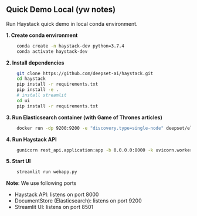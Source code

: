 ## Quick Demo Local (yw notes)

Run Haystack quick demo in local conda environment.

**1. Create conda environment**
```bash
    conda create -n haystack-dev python=3.7.4    
    conda activate haystack-dev
```

**2. Install dependencies**
```bash
    git clone https://github.com/deepset-ai/haystack.git
    cd haystack
    pip install -r requirements.txt
    pip install -e .
    # install streamlit
    cd ui
    pip install -r requirements.txt
```

**3. Run Elasticsearch container (with Game of Thrones articles)**
```bash
    docker run -dp 9200:9200 -e "discovery.type=single-node" deepset/elasticsearch-game-of-thrones
```

**4. Run Haystack API**
```bash
    gunicorn rest_api.application:app -b 0.0.0.0:8000 -k uvicorn.workers.UvicornWorker -t 300
```

**5. Start UI**
```bash
    streamlit run webapp.py
```

**Note**: We use following ports
* Haystack API: listens on port 8000
* DocumentStore (Elasticsearch): listens on port 9200
* Streamlit UI: listens on port 8501

